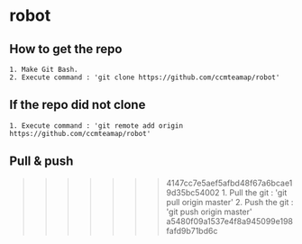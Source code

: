 # robot
## How to get the repo
	1. Make Git Bash.
	2. Execute command : 'git clone https://github.com/ccmteamap/robot'

## If the repo did not clone
	1. Execute command : 'git remote add origin https://github.com/ccmteamap/robot'  

##	Pull & push
>>>>>>> 4147cc7e5aef5afbd48f67a6bcae19d35bc54002
	1. Pull the git : 'git pull origin master'
	2. Push the git : 'git push origin master'
>>>>>>> a5480f09a1537e4f8a945099e198fafd9b71bd6c
